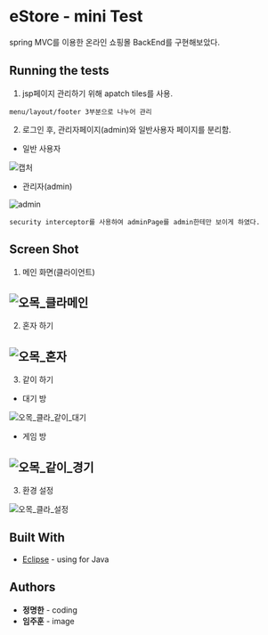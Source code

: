 # eStore - mini Test
spring MVC를 이용한 온라인 쇼핑몰 BackEnd를 구현해보았다.

## Running the tests
1. jsp페이지 관리하기 위해 apatch tiles를 사용.
```
menu/layout/footer 3부분으로 나누어 관리
```

2. 로그인 후, 관리자페이지(admin)와 일반사용자 페이지를 분리함.
- 일반 사용자

![캡처](https://user-images.githubusercontent.com/33171227/61589774-0a98e500-abea-11e9-86a0-59bedb5aac67.JPG)

- 관리자(admin)

![admin](https://user-images.githubusercontent.com/33171227/61589775-0c62a880-abea-11e9-9c1c-0c3bc24901f3.JPG)

```
security interceptor를 사용하여 adminPage를 admin한테만 보이게 하였다.
```

## Screen Shot
1. 메인 화면(클라이언트)

![오목_클라메인](https://user-images.githubusercontent.com/33171227/61588907-e59e7500-abdd-11e9-9010-59569c236c09.JPG)
----------------------------------------------------------------------------------------------------------------------------------------
2. 혼자 하기

![오목_혼자](https://user-images.githubusercontent.com/33171227/61588929-25655c80-abde-11e9-9cff-30fa880a8cdc.JPG)
----------------------------------------------------------------------------------------------------------------------------------------
3. 같이 하기
- 대기 방

![오목_클라_같이_대기](https://user-images.githubusercontent.com/33171227/61588913-fcdd6280-abdd-11e9-8111-997747c82970.JPG)

- 게임 방

![오목_같이_경기](https://user-images.githubusercontent.com/33171227/61588898-cc95c400-abdd-11e9-96ec-b7af1dcc9807.JPG)
----------------------------------------------------------------------------------------------------------------------------------------

3. 환경 설정

![오목_클라_설정](https://user-images.githubusercontent.com/33171227/61588949-71180600-abde-11e9-96d7-342b86136a9a.JPG)

## Built With
* [Eclipse](https://www.eclipse.org/downloads/) - using for Java

## Authors
* **정명한** - coding
* **임주훈** - image 

